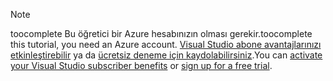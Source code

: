 
> [!NOTE]
> <span data-ttu-id="4a33c-101">toocomplete Bu öğretici bir Azure hesabınızın olması gerekir.</span><span class="sxs-lookup"><span data-stu-id="4a33c-101">toocomplete this tutorial, you need an Azure account.</span></span> <span data-ttu-id="4a33c-102"><a href="/pricing/member-offers/msdn-benefits-details/" target="_blank">Visual Studio abone avantajlarınızı etkinleştirebilir</a> ya da <a href="/pricing/free-trial/" target="_blank">ücretsiz deneme için kaydolabilirsiniz</a>.</span><span class="sxs-lookup"><span data-stu-id="4a33c-102">You can <a href="/pricing/member-offers/msdn-benefits-details/" target="_blank">activate your Visual Studio subscriber benefits</a> or <a href="/pricing/free-trial/" target="_blank">sign up for a free trial</a>.</span></span>
> 
> 

